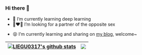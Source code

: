 ### Hi there 👋

- 🌱 I’m currently learning deep learning
- 👩‍❤‍👨 I’m looking for a partner of the opposite sex
<!-- - 📫 Email: liegu0317@qq.com -->
- 😝 I’m currently learning and sharing on [my blog](https://liegu0317.github.io/), welcome~

<!--
**LIEGU0317/liegu0317** is a ✨ _special_ ✨ repository because its `README.md` (this file) appears on your GitHub profile.

Here are some ideas to get you started:

- 🔭 I’m currently working on ...
- 🌱 I’m currently learning ...
- 👯 I’m looking to collaborate on ...
- 🤔 I’m looking for help with ...
- 💬 Ask me about ...
- 😄 Pronouns: ...
- ⚡ Fun fact: ...
-->

| <a href="https://github.com/LIEGU0317/github-readme-stats"><img align="center" src="https://github-readme-stats.vercel.app/api?username=LIEGU0317&show_icons=true&include_all_commits=true&theme=buefy&hide_border=true" alt="LIEGU0317's github stats" /></a> | <a href="https://github.com/LIEGU0317/github-readme-stats"><img align="center" src="https://github-readme-stats.vercel.app/api/top-langs/?username=LIEGU0317&layout=compact&theme=buefy&hide_border=true" /></a> |
| ------------------------------------------------------------ | ------------------------------------------------------------ |
